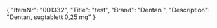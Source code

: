 {
  "ItemNr": "001332",
  "Title": "test",
  "Brand": "Dentan ",
  "Description": "Dentan, sugtablett 0,25 mg"
}